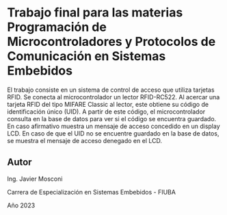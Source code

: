 # Trabajo final para las materias Programación de Microcontroladores y Protocolos de Comunicación en Sistemas Embebidos
El trabajo consiste en un sistema de control de acceso que utiliza tarjetas RFID. Se conecta al microcontrolador
un lector RFID-RC522. Al acercar una tarjeta RFID del tipo MIFARE Classic al lector, este obtiene su código de identificación único (UID).
A partir de este código, el microcontrolador consulta en la base de datos para ver si el código se encuentra guardado. En caso afirmativo
muestra un mensaje de acceso concedido en un display LCD. En caso de que el UID no se encuentre guardado en la base de datos, se muestra
el mensaje de acceso denegado en el LCD.
## Autor
Ing. Javier Mosconi

Carrera de Especialización en Sistemas Embebidos - FIUBA

Año 2023
